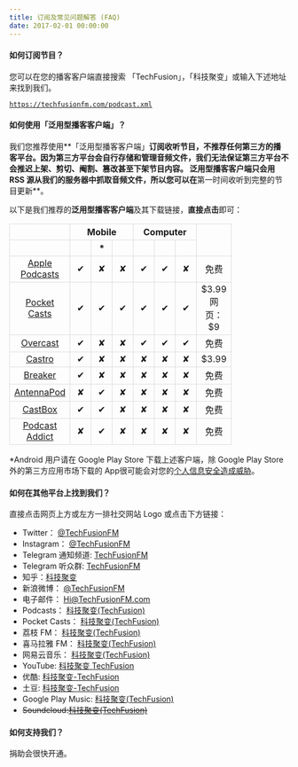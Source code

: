 ```yaml
---
title: 订阅及常见问题解答 (FAQ)
date: 2017-02-01 00:00:00
---
```

#### 如何订阅节目？
您可以在您的播客客户端直接搜索 「TechFusion」，「科技聚变」或输入下述地址来找到我们。

<code>https://techfusionfm.com/podcast.xml</code>

#### 如何使用「泛用型播客客户端」？
我们您推荐使用**「泛用型播客客户端」**订阅收听节目，不推荐任何第三方的播客平台。因为第三方平台会自行存储和管理音频文件，**我们无法保证第三方平台不会推迟上架、剪切、阉割、篡改甚至下架节目内容**。 泛用型播客客户端只会用 RSS 源从我们的服务器中抓取音频文件，所以您可以在**第一时间收听到完整的节目更新**。

以下是我们推荐的**泛用型播客客户端**及其下载链接，**直接点击**即可：

<style>table {border-collapse: collapse;text-align: center;}th, td {width="100px" padding: 5px;border: 1px solid #ddd; width:21px;}tr:hover {background-color: #f5f5f5}</style><table style="width:100%"><tr><th></th><th colspan="3">Mobile</th><th colspan="3">Computer</th><th rowspan="2"><i class="fa fa-dollar" aria-hidden="true"></i><tr><th></th><th><i class="fa fa-apple" aria-hidden="true"></i></th><th><i class="fa fa-android" aria-hidden="true"></i>*</th><th><i class="fa fa-windows" aria-hidden="true"></i></th><th><i class="fa fa-apple" aria-hidden="true"></i></th><th><i class="fa fa-windows" aria-hidden="true"></i></th><th><i class="fa fa-linux" aria-hidden="true"></i></th></th></tr><tr><td><a href="https://itunes.apple.com/cn/podcast/%E7%A7%91%E6%8A%80%E8%81%9A%E5%8F%98-techfusion/id1202658654?mt=2">Apple Podcasts</a></td><td>&#10004;</td><td>&#10008;</td><td>&#10008;</td><td>&#10004;</td><td>&#10004;</td><td>&#10008;</td><td>免费</td></tr><tr><td><a href = "http://www.shiftyjelly.com/android/pocketcasts">Pocket Casts</a></td><td>&#10004;</td><td>&#10004;</td><td>&#10004;</td><td>&#10004;</td><td>&#10004;</td><td>&#10004;</td><td>$3.99<br>网页：$9</td></tr><tr><td><a href = "https://overcast.fm/">Overcast</a></td><td>&#10004;</td><td>&#10008;</td><td>&#10008;</td><td>&#10004;</td><td>&#10004;</td><td>&#10004;</td><td>免费</td></tr><tr><td><a href = "http://supertop.co/castro/">Castro</a></td><td>&#10004;</td><td>&#10008;</td><td>&#10008;</td><td>&#10008;</td><td>&#10008;</td><td>&#10008;</td><td>$3.99</td></tr><tr><td><a href = "https://breaker.audio/">Breaker</a></td><td>&#10004;</td><td>&#10008;</td><td>&#10008;</td><td>&#10008;</td><td>&#10008;</td><td>&#10008;</td><td>免费</td></tr><tr><td><a href = "http://antennapod.org/">AntennaPod</a></td><td>&#10008;</td><td>&#10004;</td><td>&#10008;</td><td>&#10008;</td><td>&#10008;</td><td>&#10008;</td><td>免费</td></tr><tr><td><a href = "http://castbox.fm/">CastBox</a></td><td>&#10004;</td><td>&#10004;</td><td>&#10008;</td><td>&#10008;</td><td>&#10008;</td><td>&#10008;</td><td>免费</td></tr><tr><td><a href = "https://podcastaddict.uservoice.com/">Podcast Addict</a></td><td>&#10008;</td><td>&#10004;</td><td>&#10008;</td><td>&#10008;</td><td>&#10008;</td><td>&#10008;</td><td>免费</td></tr></table>

\*Android 用户请在 Google Play Store 下载上述客户端，除 Google Play Store 外的第三方应用市场下载的 App很可能会对您的[个人信息安全造成威胁](https://blog.avast.com/2015/10/09/more-malware-found-on-third-party-app-stores/)。


#### 如何在其他平台上找到我们？
直接点击网页<i class="fa fa-arrow-circle-o-up" aria-hidden="true"></i>上方或<i class="fa fa-arrow-circle-o-left" aria-hidden="true"></i>左方一排社交网站 Logo 或点击下方链接：


- Twitter： [@TechFusionFM](http://twitter.com/TechFusionFM)
- Instagram： [@TechFusionFM](http://instagram.com/TechFusionFM)
- Telegram 通知频道: [TechFusionFM](https://t.me/TechFusionFM)
- Telegram 听众群: [TechFusionFM](https://t.me/TechFusionChat)
- 知乎：[科技聚变](https://www.zhihu.com/people/techfusion/activities)
- 新浪微博： [@TechFusionFM](http://weibo.com/TechFusionFM)
- 电子邮件： [Hi@TechFusionFM.com](mailto:hi@TechFusionFM.com)
- Podcasts： [科技聚变\(TechFusion\)](https://itunes.apple.com/cn/podcast/id1202658654)
- Pocket Casts： [科技聚变\(TechFusion\)](http://pca.st/podcast/28fcd200-cc7c-0134-10da-25324e2a541d)
- 荔枝 FM： [科技聚变\(TechFusion\)](https://www.lizhi.fm/1494013/)
- 喜马拉雅 FM： [科技聚变\(TechFusion\)](http://www.ximalaya.com/72456289/album/6648521)
- 网易云音乐： [科技聚变\(TechFusion\)](http://music.163.com/#/djradio?id=347498120)
- YouTube: [科技聚变 TechFusion](https://www.youtube.com/channel/UC6uvHf21Tjm5lepw6P2Ki-Q)
- 优酷: [科技聚变-TechFusion](http://i.youku.com/techfusion)
- 土豆: [科技聚变-TechFusion](http://www.tudou.com/home/TechFusion)
- Google Play Music: [科技聚变\(TechFusion\)](https://playmusic.app.goo.gl/?ibi=com.google.PlayMusic&isi=691797987&ius=googleplaymusic&link=https://play.google.com/music/m/Ipiouils7kq2tvqibapqnnwsm5u?t%3D%25E7%25A7%2591%25E6%258A%2580%25E8%2581%259A%25E5%258F%2598_%28TechFusion%29%26pcampaignid%3DMKT-na-all-co-pr-mu-pod-16)
- <del>Soundcloud:[科技聚变\(TechFusion\)](https://soundcloud.com/techfusion)</del>

#### 如何支持我们？
捐助会很快开通。
